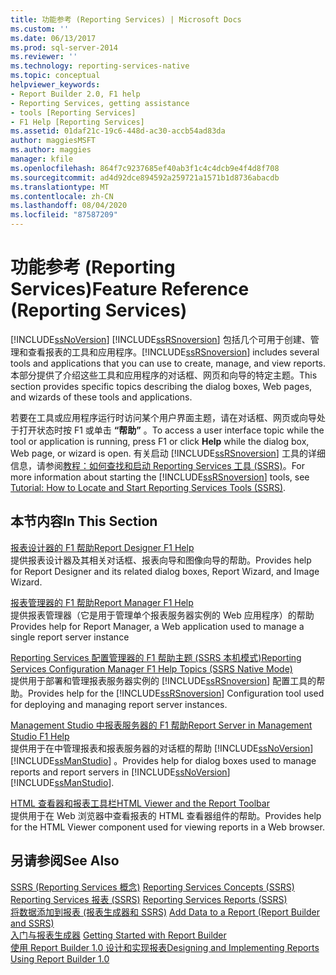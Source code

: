 ```yaml
---
title: 功能参考 (Reporting Services) | Microsoft Docs
ms.custom: ''
ms.date: 06/13/2017
ms.prod: sql-server-2014
ms.reviewer: ''
ms.technology: reporting-services-native
ms.topic: conceptual
helpviewer_keywords:
- Report Builder 2.0, F1 help
- Reporting Services, getting assistance
- tools [Reporting Services]
- F1 Help [Reporting Services]
ms.assetid: 01daf21c-19c6-448d-ac30-accb54ad83da
author: maggiesMSFT
ms.author: maggies
manager: kfile
ms.openlocfilehash: 864f7c9237685ef40ab3f1c4c4dcb9e4f4d8f708
ms.sourcegitcommit: ad4d92dce894592a259721a1571b1d8736abacdb
ms.translationtype: MT
ms.contentlocale: zh-CN
ms.lasthandoff: 08/04/2020
ms.locfileid: "87587209"
---
```

# <a name="feature-reference-reporting-services"></a><span data-ttu-id="b5bce-102">功能参考 (Reporting Services)</span><span class="sxs-lookup"><span data-stu-id="b5bce-102">Feature Reference (Reporting Services)</span></span>
  [!INCLUDE[ssNoVersion](../includes/ssnoversion-md.md)] <span data-ttu-id="b5bce-103">[!INCLUDE[ssRSnoversion](../includes/ssrsnoversion-md.md)] 包括几个可用于创建、管理和查看报表的工具和应用程序。</span><span class="sxs-lookup"><span data-stu-id="b5bce-103">[!INCLUDE[ssRSnoversion](../includes/ssrsnoversion-md.md)] includes several tools and applications that you can use to create, manage, and view reports.</span></span> <span data-ttu-id="b5bce-104">本部分提供了介绍这些工具和应用程序的对话框、网页和向导的特定主题。</span><span class="sxs-lookup"><span data-stu-id="b5bce-104">This section provides specific topics describing the dialog boxes, Web pages, and wizards of these tools and applications.</span></span>  
  
 <span data-ttu-id="b5bce-105">若要在工具或应用程序运行时访问某个用户界面主题，请在对话框、网页或向导处于打开状态时按 F1 或单击 **“帮助”** 。</span><span class="sxs-lookup"><span data-stu-id="b5bce-105">To access a user interface topic while the tool or application is running, press F1 or click **Help** while the dialog box, Web page, or wizard is open.</span></span> <span data-ttu-id="b5bce-106">有关启动 [!INCLUDE[ssRSnoversion](../includes/ssrsnoversion-md.md)] 工具的详细信息，请参阅[教程：如何查找和启动 Reporting Services 工具 (SSRS)](tools/tutorial-how-to-locate-and-start-reporting-services-tools-ssrs.md)。</span><span class="sxs-lookup"><span data-stu-id="b5bce-106">For more information about starting the [!INCLUDE[ssRSnoversion](../includes/ssrsnoversion-md.md)] tools, see [Tutorial: How to Locate and Start Reporting Services Tools &#40;SSRS&#41;](tools/tutorial-how-to-locate-and-start-reporting-services-tools-ssrs.md).</span></span>  
  
## <a name="in-this-section"></a><span data-ttu-id="b5bce-107">本节内容</span><span class="sxs-lookup"><span data-stu-id="b5bce-107">In This Section</span></span>  
 [<span data-ttu-id="b5bce-108">报表设计器的 F1 帮助</span><span class="sxs-lookup"><span data-stu-id="b5bce-108">Report Designer F1 Help</span></span>](tools/report-designer-f1-help.md)  
 <span data-ttu-id="b5bce-109">提供报表设计器及其相关对话框、报表向导和图像向导的帮助。</span><span class="sxs-lookup"><span data-stu-id="b5bce-109">Provides help for Report Designer and its related dialog boxes, Report Wizard, and Image Wizard.</span></span>  
  
 [<span data-ttu-id="b5bce-110">报表管理器的 F1 帮助</span><span class="sxs-lookup"><span data-stu-id="b5bce-110">Report Manager F1 Help</span></span>](../../2014/reporting-services/report-manager-f1-help.md)  
 <span data-ttu-id="b5bce-111">提供报表管理器（它是用于管理单个报表服务器实例的 Web 应用程序）的帮助</span><span class="sxs-lookup"><span data-stu-id="b5bce-111">Provides help for Report Manager, a Web application used to manage a single report server instance</span></span>  
  
 [<span data-ttu-id="b5bce-112">Reporting Services 配置管理器的 F1 帮助主题 &#40;SSRS 本机模式&#41;</span><span class="sxs-lookup"><span data-stu-id="b5bce-112">Reporting Services Configuration Manager F1 Help Topics &#40;SSRS Native Mode&#41;</span></span>](../../2014/sql-server/install/reporting-services-configuration-manager-f1-help-topics-ssrs-native-mode.md)  
 <span data-ttu-id="b5bce-113">提供用于部署和管理报表服务器实例的 [!INCLUDE[ssRSnoversion](../includes/ssrsnoversion-md.md)] 配置工具的帮助。</span><span class="sxs-lookup"><span data-stu-id="b5bce-113">Provides help for the [!INCLUDE[ssRSnoversion](../includes/ssrsnoversion-md.md)] Configuration tool used for deploying and managing report server instances.</span></span>  
  
 [<span data-ttu-id="b5bce-114">Management Studio 中报表服务器的 F1 帮助</span><span class="sxs-lookup"><span data-stu-id="b5bce-114">Report Server in Management Studio F1 Help</span></span>](tools/report-server-in-management-studio-f1-help.md)  
 <span data-ttu-id="b5bce-115">提供用于在中管理报表和报表服务器的对话框的帮助 [!INCLUDE[ssNoVersion](../includes/ssnoversion-md.md)] [!INCLUDE[ssManStudio](../includes/ssmanstudio-md.md)] 。</span><span class="sxs-lookup"><span data-stu-id="b5bce-115">Provides help for dialog boxes used to manage reports and report servers in [!INCLUDE[ssNoVersion](../includes/ssnoversion-md.md)] [!INCLUDE[ssManStudio](../includes/ssmanstudio-md.md)].</span></span>  
  
 [<span data-ttu-id="b5bce-116">HTML 查看器和报表工具栏</span><span class="sxs-lookup"><span data-stu-id="b5bce-116">HTML Viewer and the Report Toolbar</span></span>](html-viewer-and-the-report-toolbar.md)  
 <span data-ttu-id="b5bce-117">提供用于在 Web 浏览器中查看报表的 HTML 查看器组件的帮助。</span><span class="sxs-lookup"><span data-stu-id="b5bce-117">Provides help for the HTML Viewer component used for viewing reports in a Web browser.</span></span>  
  
## <a name="see-also"></a><span data-ttu-id="b5bce-118">另请参阅</span><span class="sxs-lookup"><span data-stu-id="b5bce-118">See Also</span></span>  
 <span data-ttu-id="b5bce-119">[SSRS &#40;Reporting Services 概念&#41;](reporting-services-concepts-ssrs.md) </span><span class="sxs-lookup"><span data-stu-id="b5bce-119">[Reporting Services Concepts &#40;SSRS&#41;](reporting-services-concepts-ssrs.md) </span></span>  
 <span data-ttu-id="b5bce-120">[Reporting Services 报表 &#40;SSRS&#41;](reports/reporting-services-reports-ssrs.md) </span><span class="sxs-lookup"><span data-stu-id="b5bce-120">[Reporting Services Reports &#40;SSRS&#41;](reports/reporting-services-reports-ssrs.md) </span></span>  
 <span data-ttu-id="b5bce-121">[将数据添加到报表 &#40;报表生成器和 SSRS&#41;](report-data/report-datasets-ssrs.md) </span><span class="sxs-lookup"><span data-stu-id="b5bce-121">[Add Data to a Report &#40;Report Builder and SSRS&#41;](report-data/report-datasets-ssrs.md) </span></span>  
 <span data-ttu-id="b5bce-122">[入门与报表生成器](https://www.microsoft.com/download/en/details.aspx?id=29072) </span><span class="sxs-lookup"><span data-stu-id="b5bce-122">[Getting Started with Report Builder](https://www.microsoft.com/download/en/details.aspx?id=29072) </span></span>  
 [<span data-ttu-id="b5bce-123">使用 Report Builder 1.0 设计和实现报表</span><span class="sxs-lookup"><span data-stu-id="b5bce-123">Designing and Implementing Reports Using Report Builder 1.0</span></span>](https://go.microsoft.com/fwlink/?LinkId=142601)  
  
  
